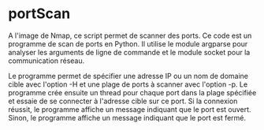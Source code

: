 # portScan
A l'image de Nmap, ce script permet de scanner des ports.
Ce code est un programme de scan de ports en Python. Il utilise le module argparse pour analyser les arguments de ligne de commande et le module socket pour la communication réseau.

Le programme permet de spécifier une adresse IP ou un nom de domaine cible avec l'option -H et une plage de ports à scanner avec l'option -p. Le programme crée ensuite un thread pour
chaque port dans la plage spécifiée et essaie de se connecter à l'adresse cible sur ce port. Si la connexion réussit, le programme affiche un message indiquant que le port est ouvert.
Sinon, le programme affiche un message indiquant que le port est fermé.
